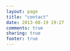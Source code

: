 ```yaml
---
layout: page
title: "contact"
date: 2013-08-19 19:27
comments: true
sharing: true
footer: true
---
```

